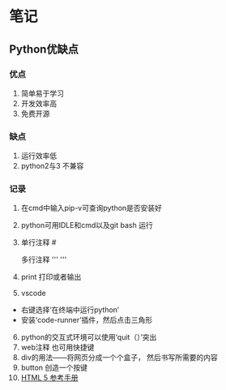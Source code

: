 # 笔记
## Python优缺点
### 优点
1. 简单易于学习
2. 开发效率高
3. 免费开源
### 缺点
1. 运行效率低
2. python2与3 不兼容
### 记录
1. 在cmd中输入pip-v可查询python是否安装好
2. python可用IDLE和cmd以及git bash 运行
3. 单行注释 #

   多行注释 '''   '''
4. print 打印或者输出
5. vscode
  * 右键选择‘在终端中运行python’
  * 安装‘code-runner’插件，然后点击三角形
6. python的交互式环境可以使用‘quit（）’突出 
7. web注释<!--   --> 也可用快捷键
8. div的用法——将网页分成一个个盒子，  然后书写所需要的内容
9. button 创造一个按键
10. [HTML 5 参考手册](http://www.w3school.com.cn/html5/html5_reference.asp)
